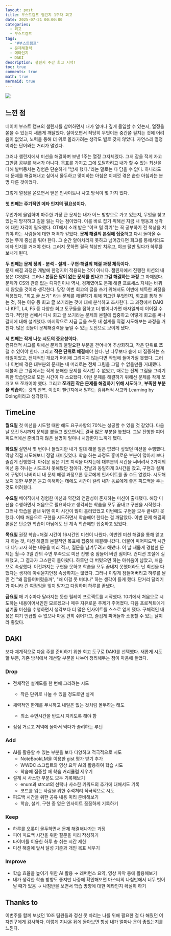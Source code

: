 ```yaml
---
layout: post
title: 부스트캠프 챌린지 1주차 회고
date: 2025-07-21 00:00:00
categories:
  - 회고
  - 부스트캠프
tags:
  - "#부스트캠프"
  - 문제해결력
  - 메타인지
  - DAKI
description: 챌린지 주간 회고 시작!
toc: true
comments: true
math: true
mermaid: true
---
```


![](https://velog.velcdn.com/images/landelyse/post/4e46d699-f4c9-4724-993c-1129998cca47/image.png)

## 느낀 점

네이버 부스트 캠프의 챌린지를 참여하면서 내가 얼마나 깊게 몰입할 수 있는지, 열정을 쏟을 수 있는지 새롭게 깨달았다.
살아오면서 적당히 무엇이든 중간쯤 걸치는 것에 어려움이 없었고, 노력을 통해 더 위로 올라가려는 생각도 별로 갖지 않았다.
자연스레 열정이라는 단어와는 거리가 멀었다.

그러나 챌린지에서 미션을 해결하며 보낸 1주는 열정 그자체였다.
그저 잠을 적게 자고 그만큼 공부를 해서가 아니다.
목표를 가지고 그에 도달하려고 내가 할 수 있는 최선을 다해 발버둥치는 경험은 단순하게 "밤새 했다."라는 말로는 다 담을 수 없다.
하나라도 더 문제를 해결해내고 싶어서 몰두하고 맞이하는 아침은 이제껏 겪은 숱한 아침과는 분명 다른 것이었다.

그렇게 열정을 쏟으면서 얻은 인사이트나 사고 방식이 몇 가지 있다.

**첫 번째는 주기적인 메타 인지의 필요성이다.**  

무언가에 몰입하며 마주한 가장 큰 문제는 내가 어느 방향으로 가고 있는지, 무엇을 찾고 있는지 망각하고 길을 잃는 다는 점이었다.
이를 바로 잡기 위해선 지금 내 행동과 생각에 대한 자각이 필요했다.
OT에서 소개 받은 "야크 털 깎기"는 꼭 공부하기 전 책상을 치워야 하는 사람들에 대한 저격과 같았다.
**문제 해결의 본질에 집중**하고 다시 돌아올 수 있는 무게 중심을 둬야 한다.
그 순간 알아차리지 못하고 넘어갔다면 회고를 통해서라도 메타 인지를 거쳐야 한다.
그러지 못하면 결국 책상만 치우고, 야크 털만 밀다가 하루를 보내게 된다.

**두 번째는 문제 정의 - 분석 - 설계 - 구현·해결의 해결 과정 체득이다.**  
문제 해결 과정은 개발에 한정지어 적용되는 것이 아니다.
챌린지에서 진행한 미션의 내용은 CS였다.
그러나 **본질은 답이 없는 문제를 만나고 그걸 해결하는 과정** 그 자체였다.
문제가 CS와 관련 없는 디자인이나 역사, 경제였어도 문제 해결 프로세스 자체는 바뀌지 않았을 것이라 생각한다.
당장 이번 회고의 글을 쓰기 위해서도 이번에 체득한 과정을 적용했다.
"회고 글 쓰기" 라는 문제를 해결하기 위해 회고란 무엇인지, 회고를 통해 얻는 것, 하는 이유 등 회고 글 쓰기라는 것에 대해 분석하고 조사한다.
그 과정에서 DAKI나 KPT, L4, F5 등 다양한 회고 도구들을 접하고 더 뻗어나가면 애자일까지 이어질 수 있다.
적당한 선에서 다시 회고 글 쓰기라는 문제의 본질에 집중하고 어떻게 회고를 써나갈지에 대해 설계했다.
마지막으로 지금 글을 쓰듯 내 설계를 직접 시도해보는 과정을 거친다.
많은 것들이 문제해결력을 높일 수 있는 도전으로 보이게 됐다.

**세 번째는 작게 나눈 시도의 중요성이다.**  
컴퓨터적 사고를 위해선 문제의 불필요한 부분을 걷어내어 추상화하고, 작은 단위로 쪼갤 수 있어야 한다.
그리고 **작은 단위로 해결**해야 한다.
난 나무보다 숲에 더 집중하는 스타일이었고, 전체적인 개요가 머리에 그려지지 않는다면 작업에 들어가질 못했다.
그러나 이번에 겪은 대부분의 문제는 내 머리로는 전체 그림을 그릴 수 없을만큼 거대했다.
더불어 큰 그림에서는 작게 분해한 문제를 직시할 수 없었고, 때로는 전체 그림을 그리기 위한 학습만으로 모든 시간이 다 소요됐다.
이런 문제를 해결하기 위해선 문제를 작게 쪼개고 또 쪼개어야 했다.
그리고 **쪼개진 작은 문제를 해결하기 위해 시도**하고, **부족한 부분을 학습**하는 것의 반복.
이것이 챌린지에서 말하는 컴퓨터적 사고와 Learning by Doing이라고 생각됐다.

## TimeLine

**월요일**
첫 미션을 시도할 때만 해도 요구사항의 70%는 성공할 수 있을 것 같았다.
다음날 오전 5시까지 문제를 붙들고 있으면서도 결국 많은 부분을 놓쳤다.
그날 진행한 피어 피드백에선 준비되지 않은 설명이 얼마나 처참한지 느끼게 됐다.

**화요일**
살면서 몇 번이나 들었지만 내가 절대 해볼 일은 없겠다 싶었던 미션을 수행했다.
막상 직접 시도해보니 정말 재미있었다.
학습 하는 과정도 흥미로운 부분이 많아서 보다 즐겁게 진행했다.
아쉬운 점은 기초 지식을 다지는데 대부분의 시간을 써버려서 2가지의 미션 중 하나는 시도조차 못해봤단 점이다.
전날과 동일하게 3시간을 잤고, 구현과 설계에 구멍이 나버리니 내 문제 해결 과정으론 동료에게 인사이트를 줄 수도 없었다.
시도해보지 못한 부분은 듣고 이해하는 데에도 시간이 걸려 내가 동료에게 좋은 피드백을 주는 것도 어려웠다.

**수요일**
베이직에서 경험한 미션과 약간의 연관성이 존재하는 미션이 출제됐다.
해당 미션을 수행하면서 처음으로 필요하다고 생각되는 학습을 모두 끝내고 구현을 시작했다.
그러나 학습을 끝낸 뒤엔 이미 시간이 많이 흘러있었고 이번에도 구현을 모두 끝내지 못했다.
이때 처음으로 구현을 시도하면서 학습해야 한다는 걸 깨달았다.
이번 문제 해결의 본질은 단순한 학습이 아님에도 난 계속 학습에만 집중하고 있었다.

**목요일**
권장 학습+해결 시간이 16시간인 미션이 나왔다.
이번엔 미션 해결을 통해 얻고자 하는 것, 미션 해결의 본질적인 목표에 집중해 해결해나갔다.
더불어 피어피드백 시간 때 나누고자 하는 내용을 미리 적고, 질문을 남겨두려고 해봤다.
이 날 새롭게 경험한 문제는 월–수 3일 간의 수면 부족으로 미션 진행 중 잠들어 버린 점이다.
컨디션 조절에 실패했고, 그 결과가 고스란히 돌아왔다.
하루만 더 버텼으면 하는 아쉬움이 남았고, 처음으로 속상했다.
이전까지는 구현을 못하고 학습을 모두 끝내지 못했더라도 난 최선을 다했다는 생각에 아쉬울지언정 속상하지는 않았다.
그러나 이렇게 잠들어버리고 하루를 날린 건 "왜 잠들어버렸을까", "왜 이걸 못 버티나" 하는 생각이 들게 했다.
단거리 달리기가 아니라 긴 여정임을 잊지 말자고 다짐하며 하루를 끝냈다.

**금요일**
매 기수마다 달라지는 듯한 릴레이 프로젝트를 시작했다.
10기에서 처음으로 시도하는 내용이어서인진 모르겠으나 매우 자유로운 주제가 주어졌다.
다음 프로젝트에게 넘겨줄 미션을 수행하면서 생각보다 더 많은 인사이트를 스스로 얻게 됐다.
구체적인 내용은 여기 언급할 수 없으나 마음 편히 쉬어가고, 즐겁게 피어들과 소통할 수 있는 날이라 좋았다.

## DAKI

보다 체계적으로 다음 주를 준비하기 위한 회고 도구로 DAKI를 선택했다.
새롭게 시도할 부분, 기존 방식에서 개선할 부분을 나누어 정리해두는 점이 마음에 들었다.

### Drop

- 전체적인 설계도를 한 번에 그리려는 시도
  - 작은 단위로 나눌 수 있을 정도로만 설계

- 체력적인 한계를 무시하고 내일은 없는 것처럼 몰두하는 태도
  - 최소 수면시간을 반드시 지키도록 해야 함
- 점심 거르고 저녁에 몰아서 먹다가 졸려하는 루틴

### Add

- AI를 활용할 수 있는 부분을 보다 다양하고 적극적으로 시도
  - NoteBookLM을 이용한 gist 평가 받기 추가
  - WWDC 스크립트와 영상 요약 AI의 활용하여 학습 시도
  - 학습에 집중할 때 학습 커리큘럼 세우기
- 설계 시 사소한 부분도 모두 기록해보기
  - enum과 strcut의 선택나 사소한 키워드의 추가에 대해서도 기록
  - 코드를 읽는 사람을 위한 주석처리 적극적으로 시도
- 피드백 시간을 위한 공유 내용 미리 준비해보기
  - 학습, 설계, 구현 중 얻은 인사이트 꼼꼼하게 기록하기

### Keep

- 하루를 오롯이 몰두하면서 문제 해결해나가는 과정
- 피어 피드백 시간을 위한 질문을 미리 작성하기
- 타이머를 이용한 하루 총 쉬는 시간 제한
- 미션 해결에 앞서 달성 기준과 개인 목표 세우기

### Improve

- 학습 효율을 높이기 위한 AI 활용
  → 레퍼런스 요약, 영상 파악 등에 활용해보기
- 내가 생각한 학습 방향도 좋지만 나중에 확인해보면 마스터의 나침반에서 너무 벗어날 때가 있음
  → 나침반을 보면서 학습 방향에 대한 메타인지 확실히 하기
  
## Thanks to
이번주를 함께 보냈던 10조 팀원들과 정신 못 차리는 나를 위해 필요한 걸 다 해줬던 여자친구에게 감사하다.
이렇게 지나온 뒤에 돌아보면 항상 내가 얼마나 운이 좋았는지를 느낀다.
